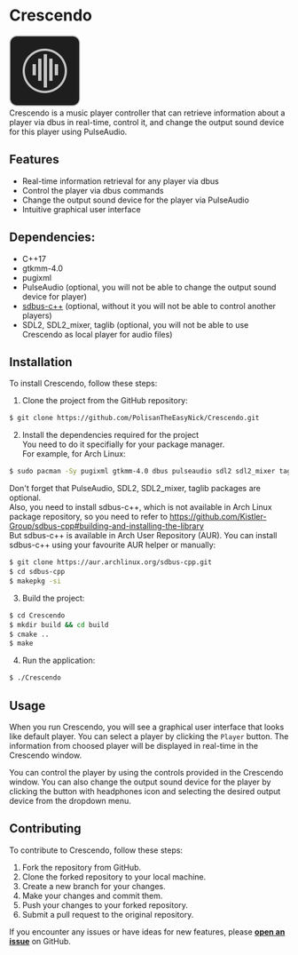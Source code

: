 # Crescendo
![Logo](icon.svg "Crescendo logo")  
Crescendo is a music player controller that can retrieve information about a player via dbus in real-time, control it, and change the output sound device for this player using PulseAudio.

## Features
* Real-time information retrieval for any player via dbus
* Control the player via dbus commands
* Change the output sound device for the player via PulseAudio
* Intuitive graphical user interface

## Dependencies:
* C++17
* gtkmm-4.0
* pugixml 
* PulseAudio (optional, you will not be able to change the output sound device for player)
* [sdbus-c++](https://github.com/Kistler-Group/sdbus-cpp) (optional, without it you will not be able to control another players)
* SDL2, SDL2_mixer, taglib (optional, you will not be able to use Crescendo as local player for audio files)

## Installation
To install Crescendo, follow these steps:
1. Clone the project from the GitHub repository:  
```bash
$ git clone https://github.com/PolisanTheEasyNick/Crescendo.git
```
2. Install the dependencies required for the project  
You need to do it specifially for your package manager.  
For example, for Arch Linux:
```bash
$ sudo pacman -Sy pugixml gtkmm-4.0 dbus pulseaudio sdl2 sdl2_mixer taglib 
```
Don't forget that PulseAudio, SDL2, SDL2_mixer, taglib packages are optional.  
Also, you need to install sdbus-c++, which is not available in Arch Linux package repository, so you need to refer to https://github.com/Kistler-Group/sdbus-cpp#building-and-installing-the-library  
But sdbus-c++ is available in Arch User Repository (AUR). You can install sdbus-c++ using your favourite AUR helper or manually:
```bash
$ git clone https://aur.archlinux.org/sdbus-cpp.git
$ cd sdbus-cpp
$ makepkg -si
```
3. Build the project:
```bash
$ cd Crescendo
$ mkdir build && cd build
$ cmake ..
$ make
```
4. Run the application:
```bash
$ ./Crescendo
```

## Usage
When you run Crescendo, you will see a graphical user interface that looks like default player. You can select a player by clicking the `Player` button. The information from choosed player will be displayed in real-time in the Crescendo window.  

You can control the player by using the controls provided in the Crescendo window. You can also change the output sound device for the player by clicking the button with headphones icon and selecting the desired output device from the dropdown menu.

## Contributing
To contribute to Crescendo, follow these steps:

1. Fork the repository from GitHub.
2. Clone the forked repository to your local machine.
3. Create a new branch for your changes.
4. Make your changes and commit them.
5. Push your changes to your forked repository.
6. Submit a pull request to the original repository.

If you encounter any issues or have ideas for new features, please **[open an issue](https://github.com/PolisanTheEasyNick/Crescendo/issues)** on GitHub.




